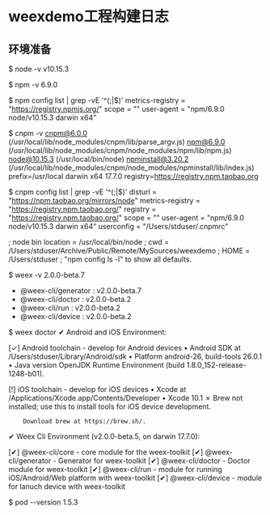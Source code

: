 # weexdemo工程构建日志


## 环境准备

$ node -v
v10.15.3

$ npm -v
6.9.0

$ npm config list | grep -vE '^(;|$)'
metrics-registry = "https://registry.npmjs.org/"
scope = ""
user-agent = "npm/6.9.0 node/v10.15.3 darwin x64"

$ cnpm -v
cnpm@6.0.0 (/usr/local/lib/node_modules/cnpm/lib/parse_argv.js)
npm@6.9.0 (/usr/local/lib/node_modules/cnpm/node_modules/npm/lib/npm.js)
node@10.15.3 (/usr/local/bin/node)
npminstall@3.20.2 (/usr/local/lib/node_modules/cnpm/node_modules/npminstall/lib/index.js)
prefix=/usr/local 
darwin x64 17.7.0 
registry=https://registry.npm.taobao.org

$ cnpm config list | grep -vE '^(;|$)'
disturl = "https://npm.taobao.org/mirrors/node"
metrics-registry = "https://registry.npm.taobao.org/"
registry = "https://registry.npm.taobao.org/"
scope = ""
user-agent = "npm/6.9.0 node/v10.15.3 darwin x64"
userconfig = "/Users/stduser/.cnpmrc"

; node bin location = /usr/local/bin/node
; cwd = /Users/stduser/Archive/Public/Remote/MySources/weexdemo
; HOME = /Users/stduser
; "npm config ls -l" to show all defaults.

$ weex -v
2.0.0-beta.7
- @weex-cli/generator : v2.0.0-beta.7
- @weex-cli/doctor : v2.0.0-beta.2
- @weex-cli/run : v2.0.0-beta.2
- @weex-cli/device : v2.0.0-beta.2

$ weex doctor
✔ Android and iOS Environment:

[✓] Android toolchain - develop for Android devices
    •  Android SDK at /Users/stduser/Library/Android/sdk
    •  Platform android-26, build-tools 26.0.1
    •  Java version OpenJDK Runtime Environment (build 1.8.0_152-release-1248-b01).

[!] iOS toolchain - develop for iOS devices
    •  Xcode at /Applications/Xcode.app/Contents/Developer
    •  Xcode 10.1
    ✗  Brew not installed; use this to install tools for iOS device development.
      
        Download brew at https://brew.sh/.

✔ Weex Cli Environment (v2.0.0-beta.5, on darwin 17.7.0):

[✔] @weex-cli/core  - core module for the weex-toolkit
[✔] @weex-cli/generator - Generator for weex-toolkit
[✔] @weex-cli/doctor - Doctor module for weex-toolkit
[✔] @weex-cli/run - module for running iOS/Android/Web platform with weex-toolkit
[✔] @weex-cli/device - module for lanuch device with weex-toolkit

$ pod --version
1.5.3
